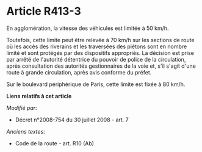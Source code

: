 # Article R413-3

En agglomération, la vitesse des véhicules est limitée à 50 km/h.

Toutefois, cette limite peut être relevée à 70 km/h sur les sections de route où les accès des riverains et les traversées
des piétons sont en nombre limité et sont protégés par des dispositifs appropriés. La décision est prise par arrêté de
l'autorité détentrice du pouvoir de police de la circulation, après consultation des autorités gestionnaires de la voie et,
s'il s'agit d'une route à grande circulation, après avis conforme du préfet. 

Sur le boulevard périphérique de Paris, cette limite est fixée à 80 km/h.

**Liens relatifs à cet article**

_Modifié par_:

  - Décret n°2008-754 du 30 juillet 2008 - art. 7

_Anciens textes_:

  - Code de la route - art. R10 (Ab)
